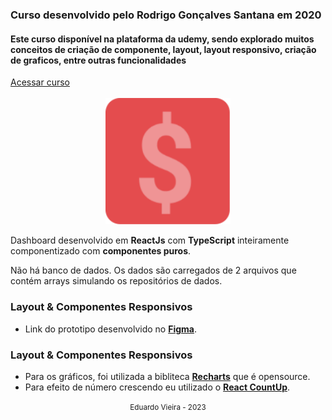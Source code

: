 <div align="left" >
    <h3>Curso desenvolvido pelo Rodrigo Gonçalves Santana em 2020</h3>
</div>

<div align="left" >
    <h4>Este curso disponível na plataforma da udemy, sendo explorado muitos conceitos de criação de componente, layout, layout responsivo, criação de graficos, entre outras funcionalidades</h4>
</div>

<div align="left" >
    <a href="https://www.udemy.com/course/react-e-typescript/">Acessar curso</a>
</div>



<br>

<div align="center" >
  <img src="./public/assets/logo.svg" width="200">
</div>


Dashboard desenvolvido em **ReactJs** com **TypeScript** inteiramente componentizado com **componentes puros**.


Não há banco de dados. Os dados são carregados de 2 arquivos que contém arrays simulando os repositórios de dados.

### Layout & Componentes Responsivos

- Link do prototipo desenvolvido no [**Figma**](https://www.figma.com/file/nOGmUkhcINJt6nd57R4ENu/Untitled?node-id=0%3A1).

### Layout & Componentes Responsivos

- Para os gráficos, foi utilizada a bibliteca [**Recharts**](http://recharts.org/en-US) que é opensource.
- Para efeito de número crescendo eu utilizado o [**React CountUp**](https://www.npmjs.com/package/react-countup).


<div align="center">
  <small>Eduardo Vieira - 2023</small>
</div>
